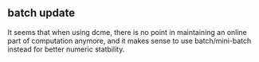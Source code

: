 ## batch update

It seems that when using dcme, there is no point in maintaining an online part
of computation anymore, and it makes sense to use batch/mini-batch instead for
better numeric statbility.
